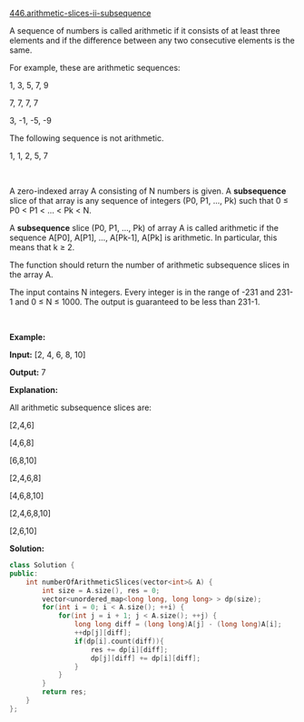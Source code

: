 [446.arithmetic-slices-ii-subsequence](https://leetcode.com/problems/arithmetic-slices-ii-subsequence/)  

A sequence of numbers is called arithmetic if it consists of at least three elements and if the difference between any two consecutive elements is the same.

For example, these are arithmetic sequences:

  
1, 3, 5, 7, 9
  
7, 7, 7, 7
  
3, -1, -5, -9

The following sequence is not arithmetic.

  
1, 1, 2, 5, 7

 

A zero-indexed array A consisting of N numbers is given. A **subsequence** slice of that array is any sequence of integers (P0, P1, ..., Pk) such that 0 ≤ P0 < P1 < ... < Pk < N.

A **subsequence** slice (P0, P1, ..., Pk) of array A is called arithmetic if the sequence A\[P0\], A\[P1\], ..., A\[Pk-1\], A\[Pk\] is arithmetic. In particular, this means that k ≥ 2.

The function should return the number of arithmetic subsequence slices in the array A.

The input contains N integers. Every integer is in the range of -231 and 231\-1 and 0 ≤ N ≤ 1000. The output is guaranteed to be less than 231\-1.

 

**Example:**

  
**Input:** \[2, 4, 6, 8, 10\]
  

  
**Output:** 7
  

  
**Explanation:**
  
All arithmetic subsequence slices are:
  
\[2,4,6\]
  
\[4,6,8\]
  
\[6,8,10\]
  
\[2,4,6,8\]
  
\[4,6,8,10\]
  
\[2,4,6,8,10\]
  
\[2,6,10\]  



**Solution:**  

```cpp
class Solution {
public:
    int numberOfArithmeticSlices(vector<int>& A) {
        int size = A.size(), res = 0;
        vector<unordered_map<long long, long long> > dp(size);
        for(int i = 0; i < A.size(); ++i) {
            for(int j = i + 1; j < A.size(); ++j) {
                long long diff = (long long)A[j] - (long long)A[i];
                ++dp[j][diff];
                if(dp[i].count(diff)){
                    res += dp[i][diff];
                    dp[j][diff] += dp[i][diff];
                }
            }
        }
        return res;
    }
};
```
      